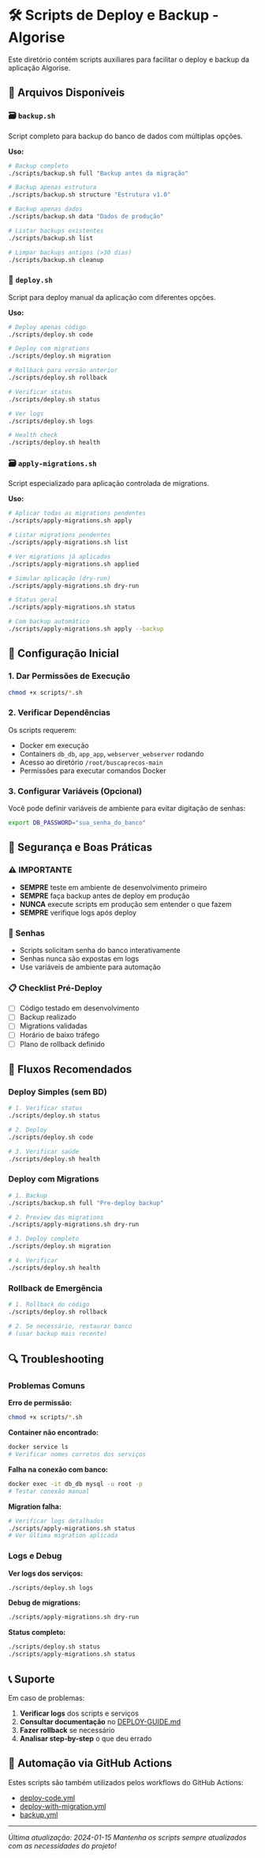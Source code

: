 # 🛠️ Scripts de Deploy e Backup - Algorise

Este diretório contém scripts auxiliares para facilitar o deploy e backup da aplicação Algorise.

## 📁 Arquivos Disponíveis

### 🗃️ `backup.sh`
Script completo para backup do banco de dados com múltiplas opções.

**Uso:**
```bash
# Backup completo
./scripts/backup.sh full "Backup antes da migração"

# Backup apenas estrutura
./scripts/backup.sh structure "Estrutura v1.0"

# Backup apenas dados
./scripts/backup.sh data "Dados de produção"

# Listar backups existentes
./scripts/backup.sh list

# Limpar backups antigos (>30 dias)
./scripts/backup.sh cleanup
```

### 🚀 `deploy.sh`
Script para deploy manual da aplicação com diferentes opções.

**Uso:**
```bash
# Deploy apenas código
./scripts/deploy.sh code

# Deploy com migrations
./scripts/deploy.sh migration

# Rollback para versão anterior
./scripts/deploy.sh rollback

# Verificar status
./scripts/deploy.sh status

# Ver logs
./scripts/deploy.sh logs

# Health check
./scripts/deploy.sh health
```

### 🗃️ `apply-migrations.sh`
Script especializado para aplicação controlada de migrations.

**Uso:**
```bash
# Aplicar todas as migrations pendentes
./scripts/apply-migrations.sh apply

# Listar migrations pendentes
./scripts/apply-migrations.sh list

# Ver migrations já aplicadas
./scripts/apply-migrations.sh applied

# Simular aplicação (dry-run)
./scripts/apply-migrations.sh dry-run

# Status geral
./scripts/apply-migrations.sh status

# Com backup automático
./scripts/apply-migrations.sh apply --backup
```

## 🔧 Configuração Inicial

### 1. Dar Permissões de Execução
```bash
chmod +x scripts/*.sh
```

### 2. Verificar Dependências
Os scripts requerem:
- Docker em execução
- Containers `db_db`, `app_app`, `webserver_webserver` rodando
- Acesso ao diretório `/root/buscaprecos-main`
- Permissões para executar comandos Docker

### 3. Configurar Variáveis (Opcional)
Você pode definir variáveis de ambiente para evitar digitação de senhas:
```bash
export DB_PASSWORD="sua_senha_do_banco"
```

## 🚨 Segurança e Boas Práticas

### ⚠️ IMPORTANTE
- **SEMPRE** teste em ambiente de desenvolvimento primeiro
- **SEMPRE** faça backup antes de deploy em produção
- **NUNCA** execute scripts em produção sem entender o que fazem
- **SEMPRE** verifique logs após deploy

### 🔐 Senhas
- Scripts solicitam senha do banco interativamente
- Senhas nunca são expostas em logs
- Use variáveis de ambiente para automação

### 📋 Checklist Pré-Deploy
- [ ] Código testado em desenvolvimento
- [ ] Backup realizado
- [ ] Migrations validadas
- [ ] Horário de baixo tráfego
- [ ] Plano de rollback definido

## 🎯 Fluxos Recomendados

### Deploy Simples (sem BD)
```bash
# 1. Verificar status
./scripts/deploy.sh status

# 2. Deploy
./scripts/deploy.sh code

# 3. Verificar saúde
./scripts/deploy.sh health
```

### Deploy com Migrations
```bash
# 1. Backup
./scripts/backup.sh full "Pre-deploy backup"

# 2. Preview das migrations
./scripts/apply-migrations.sh dry-run

# 3. Deploy completo
./scripts/deploy.sh migration

# 4. Verificar
./scripts/deploy.sh health
```

### Rollback de Emergência
```bash
# 1. Rollback do código
./scripts/deploy.sh rollback

# 2. Se necessário, restaurar banco
# (usar backup mais recente)
```

## 🔍 Troubleshooting

### Problemas Comuns

**Erro de permissão:**
```bash
chmod +x scripts/*.sh
```

**Container não encontrado:**
```bash
docker service ls
# Verificar nomes corretos dos serviços
```

**Falha na conexão com banco:**
```bash
docker exec -it db_db mysql -u root -p
# Testar conexão manual
```

**Migration falha:**
```bash
# Verificar logs detalhados
./scripts/apply-migrations.sh status
# Ver última migration aplicada
```

### Logs e Debug

**Ver logs dos serviços:**
```bash
./scripts/deploy.sh logs
```

**Debug de migrations:**
```bash
./scripts/apply-migrations.sh dry-run
```

**Status completo:**
```bash
./scripts/deploy.sh status
./scripts/apply-migrations.sh status
```

## 📞 Suporte

Em caso de problemas:

1. **Verificar logs** dos scripts e serviços
2. **Consultar documentação** no [DEPLOY-GUIDE.md](../DEPLOY-GUIDE.md)
3. **Fazer rollback** se necessário
4. **Analisar step-by-step** o que deu errado

## 🔄 Automação via GitHub Actions

Estes scripts são também utilizados pelos workflows do GitHub Actions:
- [deploy-code.yml](../.github/workflows/deploy-code.yml)
- [deploy-with-migration.yml](../.github/workflows/deploy-with-migration.yml)
- [backup.yml](../.github/workflows/backup.yml)

---

*Última atualização: 2024-01-15*
*Mantenha os scripts sempre atualizados com as necessidades do projeto!*
